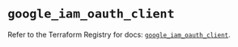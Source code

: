 # `google_iam_oauth_client`

Refer to the Terraform Registry for docs: [`google_iam_oauth_client`](https://registry.terraform.io/providers/hashicorp/google/6.40.0/docs/resources/iam_oauth_client).
